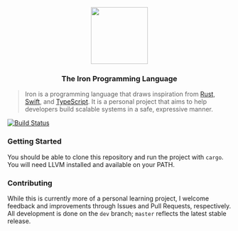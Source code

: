 <p align="center"><img src="https://svgshare.com/i/7Qc.svg" height="128px" width="128px" /></p>
<h3 align="center">The Iron Programming Language</h3>

> Iron is a programming language that draws inspiration from [Rust](https://www.rust-lang.org/en-US/), [Swift](https://swift.org), and [TypeScript](https://www.typescriptlang.org). It is a personal project that aims to help developers build scalable systems in a safe, expressive manner.

[![Build Status](https://travis-ci.org/ironlang/iron.svg?branch=master)](https://travis-ci.org/ironlang/iron)

### Getting Started

You should be able to clone this repository and run the project with `cargo`. You will need LLVM installed and available on your PATH.

### Contributing

While this is currently more of a personal learning project, I welcome feedback and improvements through Issues and Pull Requests, respectively. All development is done on the `dev` branch; `master` reflects the latest stable release.
